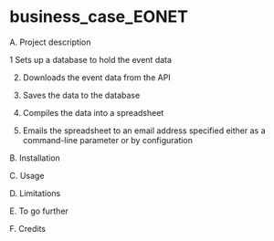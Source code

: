 # business_case_EONET

A. Project description



1 Sets up a database to hold the event data

2. Downloads the event data from the API

3. Saves the data to the database

4. Compiles the data into a spreadsheet

5. Emails the spreadsheet to an email address specified either as a command-line parameter or by configuration

B. Installation



C. Usage



D. Limitations 



E. To go further



F. Credits
